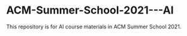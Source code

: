 # ACM-Summer-School-2021---AI
This repository is for AI course materials in ACM Summer School 2021.
